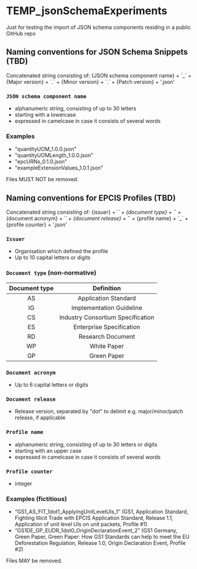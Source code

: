 # TEMP_jsonSchemaExperiments
Just for testing the import of JSON schema components residing in a public GitHub repo 

## Naming conventions for JSON Schema Snippets (TBD)

Concatenated string consisting of: 
{JSON schema component name} + ´_´ + {Major version} + ´.´ + {Minor version} + ´.´ + {Patch version} + '.json'

### `JSON schema component name`
* alphanumeric string, consisting of up to 30 letters
* starting with a lowercase
* expressed in camelcase in case it consists of several words

### Examples  
* "quantityUOM_1.0.0.json"
* "quantityUOMLength_1.0.0.json"
* "epcURNs_0.1.0.json"
* "exampleExtensionValues_1.0.1.json"

Files MUST NOT be removed. 

## Naming conventions for EPCIS Profiles (TBD)

Concatenated string consisting of: 
{issuer} + ´_´ + {document type} + ´_´ + {document acronym} + ´_´ + {document release} + ´_´ + {profile name} + ´_´ + {profile counter} + '.json'

### `Issuer`
* Organisation which defined the profile 
* Up to 10 capital letters or digits

### `Document type` (non-normative)

| **Document type**  | **Definition**                    | 
|:------------------:|:---------------------------------:|
| AS                 | Application Standard              |
| IG                 | Implementation Guideline          |
| CS                 | Industry Consortium Specification | 
| ES                 | Enterprise Specification          | 
| RD                 | Research Document                 | 
| WP                 | White Paper                       | 
| GP                 | Green Paper                       | 

### `Document acronym`
* Up to 6 capital letters or digits

### `Document release`
* Release version, separated by "dot" to delimit e.g. major/minor/patch release, if applicable  

### `Profile name`
* alphanumeric string, consisting of up to 30 letters or digits 
* starting with an upper case
* expressed in camelcase in case it consists of several words

### `Profile counter`
* integer

### Examples (fictitious)
* “GS1_AS_FIT_1dot1_ApplyingUnitLevelUIs_1” (GS1, Application Standard, Fighting Illicit Trade with EPCIS Application Standard, Release 1.1, Application of unit level UIs on unit packets, Profile #1)
* “GS1DE_GP_EUDR_1dot0_OriginDeclarationEvent_2” (GS1 Germany, Green Paper, Green Paper: How GS1 Standards can help to meet the EU Deforestation Regulation, Release 1.0, Origin Declaration Event, Profile #2)

Files MAY be removed. 
